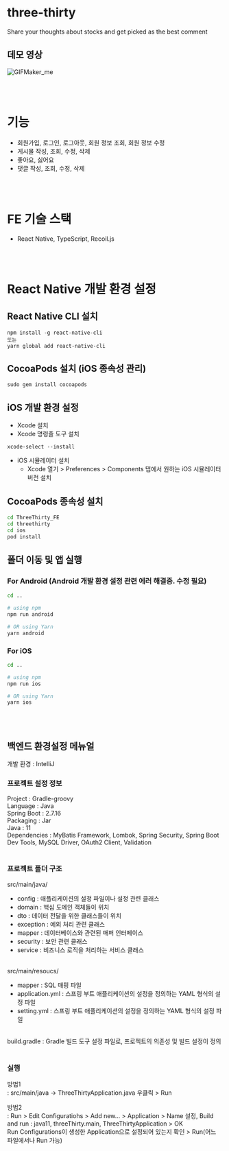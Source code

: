 # three-thirty
Share your thoughts about stocks and get picked as the best comment

## 데모 영상

![GIFMaker_me](https://github.com/happyeveryone96/three-thirty/assets/66675699/6422635a-ee21-4bde-828e-3e659c7564d6)

<br><br>

# 기능
- 회원가입, 로그인, 로그아웃, 회원 정보 조회, 회원 정보 수정
- 게시물 작성, 조회, 수정, 삭제
- 좋아요, 싫어요
- 댓글 작성, 조회, 수정, 삭제

<br><br>

# FE 기술 스택
- React Native, TypeScript, Recoil.js

<br><br>

# React Native 개발 환경 설정

## React Native CLI 설치

```
npm install -g react-native-cli
또는
yarn global add react-native-cli
```

## CocoaPods 설치 (iOS 종속성 관리)

```
sudo gem install cocoapods
```

## iOS 개발 환경 설정

- Xcode 설치
- Xcode 명령줄 도구 설치

```
xcode-select --install
```

- iOS 시뮬레이터 설치
  - Xcode 열기 > Preferences > Components 탭에서 원하는 iOS 시뮬레이터 버전 설치

## CocoaPods 종속성 설치

```bash
cd ThreeThirty_FE
cd threethirty
cd ios
pod install
```

## 폴더 이동 및 앱 실행

### For Android (Android 개발 환경 설정 관련 에러 해결중. 수정 필요)

```bash
cd ..

# using npm
npm run android

# OR using Yarn
yarn android
```

### For iOS

```bash
cd ..

# using npm
npm run ios

# OR using Yarn
yarn ios
```

<br><br>

## 백엔드 환경설정 메뉴얼

개발 환경 : IntelliJ

### 프로젝트 설정 정보
Project : Gradle-groovy<br>
Language : Java<br>
Spring Boot : 2.7.16<br>
Packaging : Jar<br>
Java : 11<br>
Dependencies : MyBatis Framework, Lombok, Spring Security, Spring Boot Dev Tools, MySQL Driver, OAuth2 Client, Validation<br><br>

<!-- JWT관련 설정, DB 설정 추후 추가 -->
### 프로젝트 폴더 구조
src/main/java/<br>
- config : 애플리케이션의 설정 파일이나 설정 관련 클래스<br>
- domain :  핵심 도메인 객체들이 위치<br>
- dto :  데이터 전달을 위한 클래스들이 위치<br>
- exception : 예외 처리 관련 클래스<br>
- mapper : 데이터베이스와 관련된 매퍼 인터페이스<br>
- security : 보안 관련 클래스<br>
- service : 비즈니스 로직을 처리하는 서비스 클래스<br><br>

src/main/resoucs/<br>
- mapper :  SQL 매핑 파일<br>
- application.yml : 스프링 부트 애플리케이션의 설정을 정의하는 YAML 형식의 설정 파일<br>
- setting.yml : 스프링 부트 애플리케이션의 설정을 정의하는 YAML 형식의 설정 파일<br><br>

build.gradle : Gradle 빌드 도구 설정 파일로, 프로젝트의 의존성 및 빌드 설정이 정의<br><br>


### 실행
방법1<br> 
: src/main/java -> ThreeThirtyApplication.java 우클릭 > Run<br>

방법2<br>
: Run > Edit Configuratiohs > Add new... > Application > Name 설정, Build and run : java11, threeThirty.main, ThreeThirtyApplication > OK<br>
Run Configurations이 생성한 Application으로 설정되어 있는지 확인 > Run(어느 파일에서나 Run 가능)

